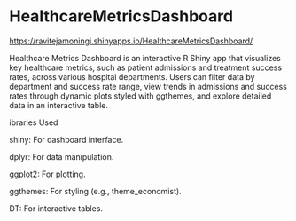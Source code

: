 # HealthcareMetricsDashboard



https://ravitejamoningi.shinyapps.io/HealthcareMetricsDashboard/  

Healthcare Metrics Dashboard is an interactive R Shiny app that visualizes key healthcare metrics, such as patient admissions and treatment success rates, across various hospital departments. Users can filter data by department and success rate range, view trends in admissions and success rates through dynamic plots styled with ggthemes, and explore detailed data in an interactive table.


ibraries Used

shiny: For dashboard interface.

dplyr: For data manipulation.

ggplot2: For plotting.

ggthemes: For styling (e.g., theme_economist).

DT: For interactive tables.


